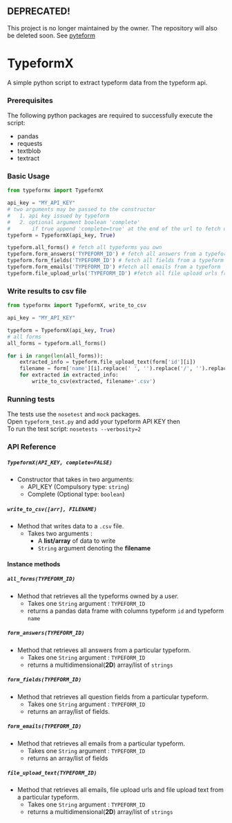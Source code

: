 ## DEPRECATED!
This project is no longer maintained by the owner. The repository will also be deleted soon.
See [pyteform](https://github.com/m8r1x/pyteform)

# TypeformX
A simple python script to extract typeform data from the typeform api.

### Prerequisites
The following python packages are required to successfully execute the script:
- pandas
- requests
- textblob
- textract

### Basic Usage
```python
from typeformx import TypeformX

api_key = "MY_API_KEY"
# two arguments may be passed to the constructor
#   1. api key issued by typeform
#   2. optional argument boolean 'complete'
#       if true append 'complete=true' at the end of the url to fetch only completed forms the opposite is true.
typeform = TypeformX(api_key, True) 

typeform.all_forms() # fetch all typeforms you own
typeform.form_answers('TYPEFORM_ID') # fetch all answers from a typeform
typeform.form_fields('TYPEFORM_ID') # fetch all fields from a typeform
typeform.form_emails('TYPEFORM_ID') #fetch all emails from a typeform
typeform.file_upload_urls('TYPEFORM_ID') #fetch all file upload urls from a typeform

```
### Write results to csv file
```python
from typeformx import TypeformX, write_to_csv

api_key = "MY_API_KEY"

typeform = TypeformX(api_key, True)
# all forms
all_forms = typeform.all_forms()

for i in range(len(all_forms)):
    extracted_info = typeform.file_upload_text(form['id'][i])
    filename = form['name'][i].replace(' ', '').replace('/', '').replace('\'', '') # this can be done using a 'clean_filename' function
    for extracted in extracted_info:
        write_to_csv(extracted, filename+'.csv')

```
### Running tests
The tests use the `nosetest` and `mock` packages.<br/>
Open `typeform_test.py` and add your typeform API KEY then<br/>
To run the test script:
`nosetests --verbosity=2`

### API Reference
##### `TypeformX(API_KEY, complete=FALSE)`
* Constructor that takes in two arguments:
    * API_KEY (Compulsory type: `string`)
    * Complete (Optional type: `boolean`)
    
##### `write_to_csv([arr], FILENAME)`
* Method that writes data to a `.csv` file.
    * Takes two arguments :
        * A **list/array** of data to write
        * `String` argument denoting the **filename**
        
#### Instance methods
##### `all_forms(TYPEFORM_ID)`
* Method that retrieves all the typeforms owned by a user.
    * Takes one `String` argument : `TYPEFORM_ID`
    * returns a pandas data frame with columns typeform `id` and typeform `name` 
##### `form_answers(TYPEFORM_ID)`
* Method that retrieves all answers from a particular typeform.
    * Takes one `String` argument : `TYPEFORM_ID`
    * returns a multidimensional(**2D**) array/list of `strings`
##### `form_fields(TYPEFORM_ID)`
* Method that retrieves all question fields from a particular typeform.
    * Takes one `String` argument : `TYPEFORM_ID`
    * returns an array/list of fields.
##### `form_emails(TYPEFORM_ID)`
* Method that retrieves all emails from a particular typeform.
    * Takes one `String` argument : `TYPEFORM_ID`
    * returns an array/list of fields
##### `file_upload_text(TYPEFORM_ID)`
* Method that retrieves all emails, file upload urls and file upload text from a particular typeform.
    * Takes one `String` argument : `TYPEFORM_ID`
    * returns a multidimensional(**2D**) array/list of `strings`
